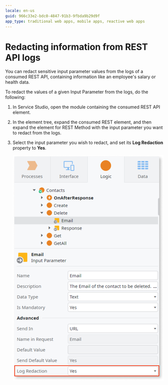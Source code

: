 ```yaml
---
locale: en-us
guid: 966c33e2-bdc0-4847-91b3-9fbda9b29d9f
app_type: traditional web apps, mobile apps, reactive web apps
---
```


# Redacting information from REST API logs

You can redact sensitive input parameter values from the logs of a consumed
REST API, containing information like an employee's salary or health data.

To redact the values of a given Input Parameter from the logs, do the
following:

1. In Service Studio, open the module containing the consumed REST API element.

1. In the element tree, expand the consumed REST element, and then expand the
   element for REST Method with the input parameter you want to redact from the
   logs.

1. Select the input parameter you wish to redact, and set its **Log Redaction**
   property to **Yes**.

    ![Activating the Log Redaction property of an input parameter](images/redact-logs-property-ss.png)
